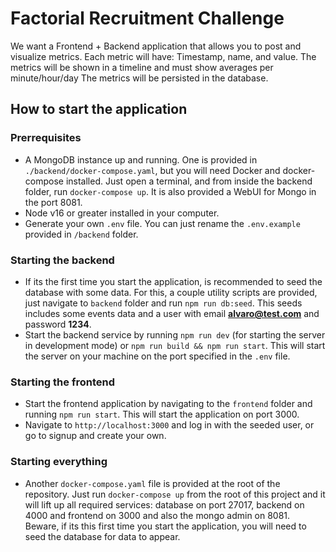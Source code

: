 # Factorial Recruitment Challenge 

We want a Frontend + Backend application that allows you to post and visualize metrics. Each metric will have: Timestamp, name, and value. The metrics will be shown in a timeline and must show averages per minute/hour/day The metrics will be persisted in the database.

## How to start the application

### Prerrequisites

- A MongoDB instance up and running. One is provided in `./backend/docker-compose.yaml`, but you will need Docker and docker-compose installed. Just open a terminal, and from inside the backend folder, run `docker-compose up`. It is also provided a WebUI for Mongo in the port 8081.
- Node v16 or greater installed in your computer.
- Generate your own `.env` file. You can just rename the `.env.example` provided in `/backend` folder.

### Starting the backend

- If its the first time you start the application, is recommended to seed the database with some data. For this, a couple utility scripts are provided, just navigate to `backend` folder and run `npm run db:seed`. This seeds includes some events data and a user with email **alvaro@test.com** and password **1234**.
- Start the backend service by running `npm run dev` (for starting the server in development mode) or `npm run build && npm run start`. This will start the server on your machine on the port specified in the `.env` file.

### Starting the frontend

- Start the frontend application by navigating to the `frontend` folder and running `npm run start`. This will start the application on port 3000.
- Navigate to `http://localhost:3000` and log in with the seeded user, or go to signup and create your own.

### Starting everything

- Another `docker-compose.yaml` file is provided at the root of the repository. Just run `docker-compose up` from the root of this project and it will lift up all required services: database on port 27017, backend on 4000 and frontend on 3000 and also the mongo admin on 8081. Beware, if its this first time you start the application, you will need to seed the database  for data to appear.
